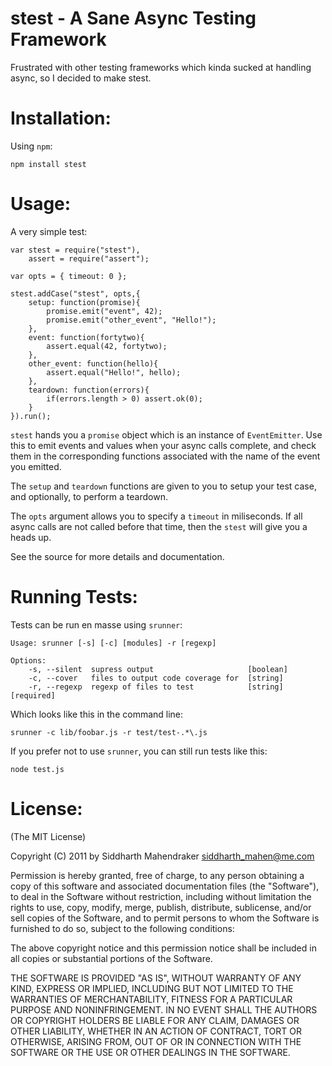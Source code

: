 # stest - A Sane Async Testing Framework

Frustrated with other testing frameworks which 
kinda sucked at handling async, so I decided to make
stest.

# Installation:

Using `npm`:

	npm install stest

# Usage:

A very simple test:

	var stest = require("stest"),
		assert = require("assert");

	var opts = { timeout: 0 };

	stest.addCase("stest", opts,{
		setup: function(promise){
			promise.emit("event", 42);
			promise.emit("other_event", "Hello!");
		},
		event: function(fortytwo){
			assert.equal(42, fortytwo);
		},
		other_event: function(hello){
			assert.equal("Hello!", hello);
		},
		teardown: function(errors){
			if(errors.length > 0) assert.ok(0);
		}
	}).run();

`stest` hands you a `promise` object which is an instance
of `EventEmitter`. Use this to emit events and values
when your async calls complete, and check them in the
corresponding functions associated with the name of the
event you emitted.

The `setup` and `teardown` functions are given to you
to setup your test case, and optionally, to perform 
a teardown.

The `opts` argument allows you to specify a `timeout`
in miliseconds. If all async calls are not called 
before that time, then the `stest` will give you a heads up.

See the source for more details and documentation.

# Running Tests:

Tests can be run en masse using `srunner`:

	Usage: srunner [-s] [-c] [modules] -r [regexp]

	Options:
  		-s, --silent  supress output                     [boolean]
  		-c, --cover   files to output code coverage for  [string]
  		-r, --regexp  regexp of files to test            [string]  [required]

Which looks like this in the command line:

	srunner -c lib/foobar.js -r test/test-.*\.js

If you prefer not to use `srunner`, you can 
still run tests like this:

	node test.js

# License:

(The MIT License)

Copyright (C) 2011 by Siddharth Mahendraker <siddharth_mahen@me.com>

Permission is hereby granted, free of charge, to any person obtaining a copy
of this software and associated documentation files (the "Software"), to deal
in the Software without restriction, including without limitation the rights
to use, copy, modify, merge, publish, distribute, sublicense, and/or sell
copies of the Software, and to permit persons to whom the Software is
furnished to do so, subject to the following conditions:

The above copyright notice and this permission notice shall be included in
all copies or substantial portions of the Software.

THE SOFTWARE IS PROVIDED "AS IS", WITHOUT WARRANTY OF ANY KIND, EXPRESS OR
IMPLIED, INCLUDING BUT NOT LIMITED TO THE WARRANTIES OF MERCHANTABILITY,
FITNESS FOR A PARTICULAR PURPOSE AND NONINFRINGEMENT. IN NO EVENT SHALL THE
AUTHORS OR COPYRIGHT HOLDERS BE LIABLE FOR ANY CLAIM, DAMAGES OR OTHER
LIABILITY, WHETHER IN AN ACTION OF CONTRACT, TORT OR OTHERWISE, ARISING FROM,
OUT OF OR IN CONNECTION WITH THE SOFTWARE OR THE USE OR OTHER DEALINGS IN
THE SOFTWARE.
